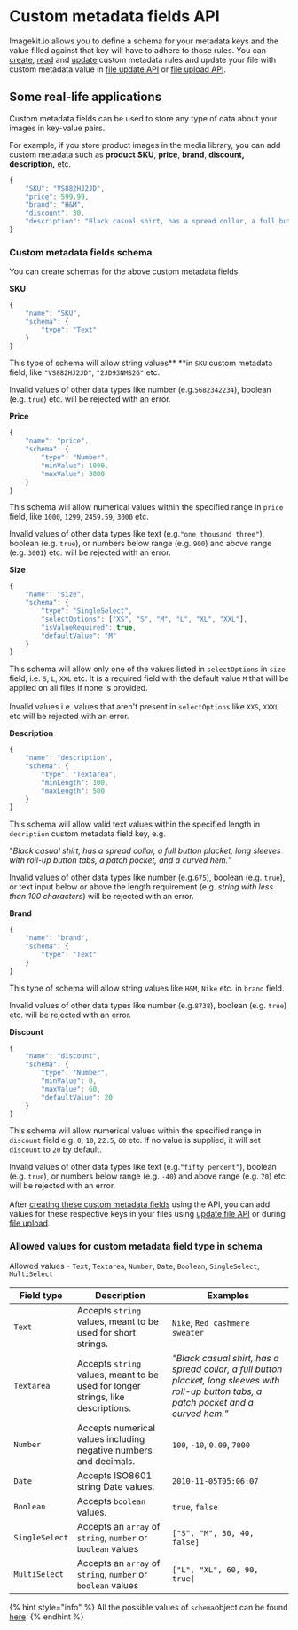 # Custom metadata fields API

Imagekit.io allows you to define a schema for your metadata keys and the value filled against that key will have to adhere to those rules. You can [create](create-custom-metadata-field.md), [read](get-custom-metadata-field.md) and [update](update-custom-metadata-field.md) custom metadata rules and update your file with custom metadata value in [file update API](../media-api/update-file-details.md) or [file upload API](../upload-file-api/).

## Some real-life applications

Custom metadata fields can be used to store any type of data about your images in key-value pairs.

For example, if you store product images in the media library, you can add custom metadata such as **product** **SKU**, **price**, **brand**, **discount, description,** etc. &#x20;

```javascript
{
    "SKU": "VS882HJ2JD",
    "price": 599.99,
    "brand": "H&M",
    "discount": 30,
    "description": "Black casual shirt, has a spread collar, a full button placket, long sleeves with roll-up button tabs, a patch pocket and a curved hem."
}
```

### Custom metadata fields schema

You can create schemas for the above custom metadata fields.

**SKU**

```javascript
{
    "name": "SKU",
    "schema": {
        "type": "Text"
    }
}
```

This type of schema will allow string values** **in `SKU` custom metadata field, like `"VS882HJ2JD"`, `"2JD93NMS2G"` etc.&#x20;

Invalid values of other data types like number (e.g.`5682342234`), boolean (e.g. `true`) etc. will be rejected with an error.

**Price**

```javascript
{
    "name": "price",
    "schema": {
        "type": "Number",
        "minValue": 1000,
        "maxValue": 3000
    }
}
```

This schema will allow numerical values within the specified range in `price` field, like `1000`, `1299`, `2459.59`, `3000` etc.

Invalid values of other data types like text (e.g.`"one thousand three"`), boolean (e.g. `true`), or numbers below range (e.g. `900`) and above range (e.g. `3001`) etc. will be rejected with an error.

**Size**

```javascript
{
    "name": "size",
    "schema": {
        "type": "SingleSelect",
        "selectOptions": ["XS", "S", "M", "L", "XL", "XXL"],
        "isValueRequired": true,
        "defaultValue": "M"
    }
}
```

This schema will allow only one of the values listed in `selectOptions` in `size` field, i.e. `S`, `L`, `XXL` etc. It is a required field with the default value `M` that will be applied on all files if none is provided.\
\
Invalid values i.e. values that aren't present in `selectOptions` like `XXS`, `XXXL` etc will be rejected with an error.

**Description**

```javascript
{
    "name": "description",
    "schema": {
        "type": "Textarea",
        "minLength": 100,
        "maxLength": 500
    }
}
```

This schema will allow valid text values within the specified length in `decription` custom metadata field key, e.g.&#x20;

"_Black casual shirt, has a spread collar, a full button placket, long sleeves with roll-up button tabs, a patch pocket, and a curved hem._"

Invalid values of other data types like number (e.g.`675`), boolean (e.g. `true`), or text input below or above the length requirement (e.g. _string with less than 100 characters_) will be rejected with an error.&#x20;

**Brand**

```javascript
{
    "name": "brand",
    "schema": {
        "type": "Text"
    }
}
```

This type of schema will allow string values like `H&M`, `Nike` etc. in `brand` field.&#x20;

Invalid values of other data types like number (e.g.`8738`), boolean (e.g. `true`) etc. will be rejected with an error.

**Discount**

```javascript
{
    "name": "discount",
    "schema": {
        "type": "Number",
        "minValue": 0,
        "maxValue": 60,
        "defaultValue": 20
    }
}
```

This schema will allow numerical values within the specified range in `discount` field e.g. `0`, `10`, `22.5`, `60` etc. If no value is supplied, it will set `discount` to `20` by default.&#x20;

Invalid values of other data types like text (e.g.`"fifty percent"`), boolean (e.g. `true`), or numbers below range (e.g. `-40`) and above range (e.g. `70`) etc. will be rejected with an error.\
\
After [creating these custom metadata fields](create-custom-metadata-field.md) using the API, you can add values for these respective keys in your files using [update file API](../media-api/update-file-details.md) or during [file upload](../../media-library/overview/upload-files.md).&#x20;

### Allowed values for custom metadata field type in schema

Allowed values - `Text`, `Textarea`, `Number`, `Date`, `Boolean`, `SingleSelect`,  `MultiSelect`

| Field type     | Description                                                                      | Examples                                                                                                                                    |
| -------------- | -------------------------------------------------------------------------------- | ------------------------------------------------------------------------------------------------------------------------------------------- |
| `Text`         | Accepts `string` values, meant to be used for short strings.                     | `Nike`, `Red cashmere sweater`                                                                                                              |
| `Textarea`     | Accepts `string` values, meant to be used for longer strings, like descriptions. | _"Black casual shirt, has a spread collar, a full button placket, long sleeves with roll-up button tabs, a patch pocket and a curved hem."_ |
| `Number`       | Accepts numerical values including negative numbers and decimals.                | `100`, `-10`, `0.09`, `7000`                                                                                                                |
| `Date`         | Accepts ISO8601 string Date values.                                              | `2010-11-05T05:06:07`                                                                                                                       |
| `Boolean`      | Accepts `boolean` values.                                                        | `true`, `false`                                                                                                                             |
| `SingleSelect` | Accepts an `array` of `string`, `number` or `boolean` values                     | `["S", "M", 30, 40, false]`                                                                                                                 |
| `MultiSelect`  | Accepts an `array` of `string`, `number` or `boolean` values                     | `["L", "XL", 60, 90, true]`                                                                                                                 |

{% hint style="info" %}
All the possible values of `schema`object can be found [here](create-custom-metadata-field.md#allowed-values-in-the-schema-object).
{% endhint %}
